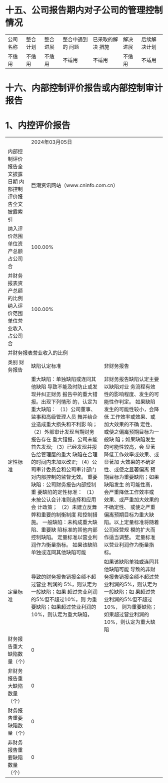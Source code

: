 # 十五、公司报告期内对子公司的管理控制情况  

<html><body><table><tr><td>公司名称</td><td>整合计划</td><td>整合进展</td><td>整合中遇到的 问题</td><td>已采取的解决 措施</td><td>解决进展</td><td>后续解决计划</td></tr><tr><td>不适用</td><td>不适用</td><td>不适用</td><td>不适用</td><td>不适用</td><td>不适用</td><td>不适用</td></tr></table></body></html>  

# 十六、内部控制评价报告或内部控制审计报告  

# 1、内控评价报告  

<html><body><table><tr><td></td><td colspan="2">2024年03月05日</td></tr><tr><td>内部控制评价报告全文披露日期 内部控制评价报告全文披露索引</td><td colspan="2">巨潮资讯网站（www.cninfo.com.cn）</td></tr><tr><td>纳入评价范围单位资产总额占公司合</td><td colspan="2">100.00%</td></tr><tr><td>并财务报表资产总额的比例 纳入评价范围单位营业收入占公司合</td><td colspan="2">100.00%</td></tr><tr><td colspan="3">并财务报表营业收入的比例</td></tr><tr><td>类别 财务报告</td><td>缺陷认定标准</td><td>非财务报告</td></tr><tr><td>定性标准</td><td>重大缺陷：单独缺陷或连同其他缺陷 导致不能及时防止或发现并纠正财务 报告中的重大错报。出现下列情形 的，认定为重大缺陷： （1）公司董事、监事和高级管理人员 舞并给企业造成重大损失和不利影 响； （2）外部审计发现当期财务报告存在 重大错报，公司未能首先发现; （3）已经发现并报告给管理层的重大 缺陷在合理的时间内未加以改正; （4）公司审计委员会和公司审计部门 对内部控制的监督无效。 重要缺陷：公司财务报告内部控制重 要缺陷的定性标准： （1）未按公认会计准则选择和应用会 计政策； （2）未建立反舞弊和重要的制衡制度 和控制措施。 一般缺陷：未构成重大缺陷、重要缺 陷标准的其他内部控制缺陷。 定量标准以营业利润作为衡量指标。 如果该缺陷单独或连同其他缺陷可能</td><td>非财务报告缺陷认定主要以缺陷对业 务流程有效性的影响程度、发生的可 能性作判定。 如果缺陷发生的可能性较小，会降低 工作效率或效果、或加大效果的不确 定性、或使之偏离预期目标为一般缺 陷；如果缺陷发生的可能性较高，会 显著降低工作效率或效果、或显著加 大效果的不确定性、或使之显著偏离 预期目标为重要缺陷；如果缺陷发生 的可能性高，会严重降低工作效率或 效果、或严重加大效果的不确定性、 或使之严重偏离预期目标为重大缺 陷。以上定量标准将随着公司经营规 模的扩大而作适当调整。 定量标准以营业利润作为衡量指标。</td></tr><tr><td>定量标准</td><td>导致的财务报告错报金额不超过营业 利润的 5%，则认定为一般缺陷；如果 超过营业利润的5%但不超过10%，则 为重要缺陷；如果超过营业利润的 10%，则认定为重大缺陷，</td><td>如果该缺陷单独或连同其他缺陷可能 导致的非财务报告错报金额不超过营 业利润的5%，则认定为一般缺陷；如 果超过营业利润的5%但不超过10%， 则为重要缺陷；如果超过营业利润的 10%，则认定为重大缺陷</td></tr><tr><td>财务报告重大缺陷数量（个）</td><td colspan="2">0</td></tr><tr><td>非财务报告重大缺陷数量（个）</td><td colspan="2">0</td></tr><tr><td>财务报告重要缺陷数量（个）</td><td colspan="2">0</td></tr><tr><td>非财务报告重要缺陷数量（个）</td><td colspan="2">0</td></tr></table></body></html>  